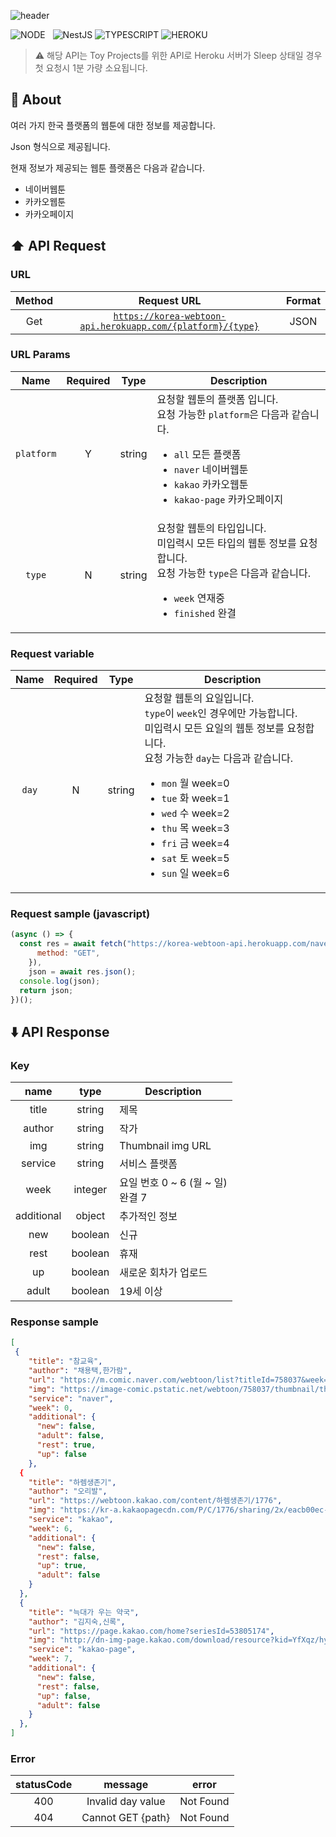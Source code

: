 ![header](https://capsule-render.vercel.app/api?type=rect&color=gradient&height=100&section=header&text=Korea%20Webtoon%20API&fontSize=30&fontAlign=50&fontAlignY=50)

![NODE](https://img.shields.io/badge/Node.js-339933?style=flat-square&logo=Node.js&logoColor=white)&nbsp;&nbsp;&nbsp;![NestJS](https://img.shields.io/badge/NestJS-E0234E?style=flat-square&logo=NestJS&logoColor=white) ![TYPESCRIPT](https://img.shields.io/badge/Typescript-3178c6?style=flat-square&logo=typescript&logoColor=white) ![HEROKU](https://img.shields.io/badge/Heroku-430098?style=flat-square&logo=Heroku&logoColor=white)

> ⚠️ 해당 API는 Toy Projects를 위한 API로 Heroku 서버가 Sleep 상태일 경우 첫 요청시 1분 가량 소요됩니다.

## 📝 About

여러 가지 한국 플랫폼의 웹툰에 대한 정보를 제공합니다.

Json 형식으로 제공됩니다.

현재 정보가 제공되는 웹툰 플랫폼은 다음과 같습니다.

- 네이버웹툰
- 카카오웹툰
- 카카오페이지

## ⬆️ API Request

### URL

| Method | Request URL | Format |
|:------:|:-----------:|:------:|
| Get | [`https://korea-webtoon-api.herokuapp.com/{platform}/{type}`](https://korea-webtoon-api.herokuapp.com/all) | JSON |

### URL Params

| Name       | Required | Type | Description |
|:----------:|:--------:|:----:| ----------- |
| `platform` | Y | string | 요청할 웹툰의 플랫폼 입니다.<br/>요청 가능한 `platform`은 다음과 같습니다.<ul><li>`all` 모든 플랫폼</li><li>`naver` 네이버웹툰</li><li>`kakao` 카카오웹툰</li><li>`kakao-page` 카카오페이지</li></ul> |
| `type` | N | string | 요청할 웹툰의 타입입니다.<br/>미입력시 모든 타입의 웹툰 정보를 요청합니다.<br/>요청 가능한 `type`은 다음과 같습니다.<ul><li>`week` 연재중</li><li>`finished` 완결</li></ul> |


### Request variable
| Name | Required | Type | Description |
|:----:|:--------:|:----:| ----------- |
| `day` | N | string | 요청할 웹툰의 요일입니다.<br/>`type`이 `week`인 경우에만 가능합니다.<br/>미입력시 모든 요일의 웹툰 정보를 요청합니다.</br>요청 가능한 `day`는 다음과 같습니다.<ul><li>`mon` 월 week=0</li><li>`tue` 화 week=1</li><li>`wed` 수 week=2</li><li>`thu` 목 week=3</li><li>`fri` 금 week=4</li><li>`sat` 토 week=5</li><li>`sun` 일 week=6</li></ul> |

### Request sample (javascript)
```javascript
(async () => {
  const res = await fetch("https://korea-webtoon-api.herokuapp.com/naver/week?day=mon", {
      method: "GET",
    }),
    json = await res.json();
  console.log(json);
  return json;
})();
```
## ⬇️ API Response

### Key

| name | type | Description |
|:----:|:----:| ----------- |
| title | string | 제목 |
| author | string | 작가 |
| img | string | Thumbnail img URL |
| service | string | 서비스 플랫폼 |
| week | integer  | 요일 번호 0 ~ 6 (월 ~ 일)<br/>완결 7 |
| additional | object | 추가적인 정보 |
| new | boolean | 신규 |
| rest | boolean | 휴재 |
| up | boolean | 새로운 회차가 업로드 |
| adult | boolean | 19세 이상  |

### Response sample
```json
[
 {
    "title": "참교육",
    "author": "채용택,한가람",
    "url": "https://m.comic.naver.com/webtoon/list?titleId=758037&week=mon",
    "img": "https://image-comic.pstatic.net/webtoon/758037/thumbnail/thumbnail_IMAG19_67290a02-fe7f-448d-aed9-6ec88e558088.jpg",
    "service": "naver",
    "week": 0,
    "additional": {
      "new": false,
      "adult": false,
      "rest": true,
      "up": false
    },
  {
    "title": "하렘생존기",
    "author": "오리발",
    "url": "https://webtoon.kakao.com/content/하렘생존기/1776",
    "img": "https://kr-a.kakaopagecdn.com/P/C/1776/sharing/2x/eacb00ec-9034-42cb-a533-7c7690741113.jpg",
    "service": "kakao",
    "week": 6,
    "additional": {
      "new": false,
      "rest": false,
      "up": true,
      "adult": false
    }
  },
  {
    "title": "늑대가 우는 약국",
    "author": "김지숙,신록",
    "url": "https://page.kakao.com/home?seriesId=53805174",
    "img": "http://dn-img-page.kakao.com/download/resource?kid=YfXqz/hyORYYApnt/ZCwru3ueNDXqQnMt8SR0xk&filename=th2",
    "service": "kakao-page",
    "week": 7,
    "additional": {
      "new": false,
      "rest": false,
      "up": false,
      "adult": false
    }
  },
]
```

### Error

| statusCode | message | error |
|:----------:|:-------:|:-----:|
| 400 | Invalid day value | Not Found |
| 404 | Cannot GET {path} | Not Found |
